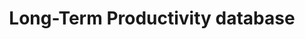 ---
layout: default
description: The Long-Term Productivity database was created as a project at the Bank
  of France in 2013 by Antonin Bergeaud, Gilbert Cette and Remy Lecat. Following the
  work of Cette, Mairesse and Kocoglu (2009), we extended the database to include
  17 countries in the latest version (2016). The latest version of the database includes
  the following countries -- Australia, Belgium, Canada, Denmark, Germany, Finland,
  France, Italy, Japan, the Netherlands, Norway, Portugal, Spain, Sweden, Switzerland,
  United Kingdom, United States. We offer data on Total Factor Productivity per hour
  worked, Labor productivity per hour worked, capital intensity and GDP per capita.
  These series cover at least the period 1890 to present annually. In addition, other
  data corresponding to each of the papers linked to this project are available. This
  includes age of capital stock, education attainment, electricity production per
  capita.
location: http://longtermproductivity.com/download.html
record_creation_timestamp: 08/16/2021, 13:46:40
shortname: long_term_productivity
timeframe: 1890-2016
title: Long-Term Productivity database
uuid: 1f556a96-61fc-4d4c-a046-ed711d9807f9
---